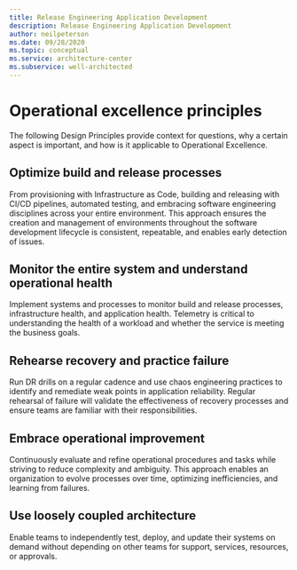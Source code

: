 ```yaml
---
title: Release Engineering Application Development
description: Release Engineering Application Development
author: neilpeterson
ms.date: 09/28/2020
ms.topic: conceptual
ms.service: architecture-center
ms.subservice: well-architected
---
```


# Operational excellence principles

The following Design Principles provide context for questions, why a certain aspect is important, and how is it applicable to Operational Excellence.

## Optimize build and release processes

From provisioning with Infrastructure as Code, building and releasing with CI/CD pipelines, automated testing, and embracing software engineering disciplines across your entire environment. This approach ensures the creation and management of environments throughout the software development lifecycle is consistent, repeatable, and enables early detection of issues.

## Monitor the entire system and understand operational health

Implement systems and processes to monitor build and release processes, infrastructure health, and application health. Telemetry is critical to understanding the health of a workload and whether the service is meeting the business goals.

## Rehearse recovery and practice failure

Run DR drills on a regular cadence and use chaos engineering practices to identify and remediate weak points in application reliability. Regular rehearsal of failure will validate the effectiveness of recovery processes and ensure teams are familiar with their responsibilities.

## Embrace operational improvement

Continuously evaluate and refine operational procedures and tasks while striving to reduce complexity and ambiguity. This approach enables an organization to evolve processes over time, optimizing inefficiencies, and learning from failures.

## Use loosely coupled architecture

Enable teams to independently test, deploy, and update their systems on demand without depending on other teams for support, services, resources, or approvals.